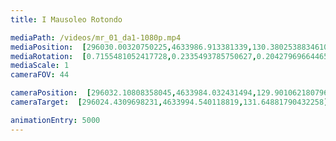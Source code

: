 ```yaml
---
title: I Mausoleo Rotondo

mediaPath: /videos/mr_01_da1-1080p.mp4
mediaPosition:  [296030.00320750225,4633986.913381339,130.38025388346102]
mediaRotation:  [0.7155481052417728,0.2335493785750627,0.20427969664465953,0.6258717140044568]
mediaScale: 1
cameraFOV: 44

cameraPosition:  [296032.10808358045,4633984.032431494,129.90106218079623]
cameraTarget:  [296024.4309698231,4633994.540118819,131.64881790432258]

animationEntry: 5000
---
```

